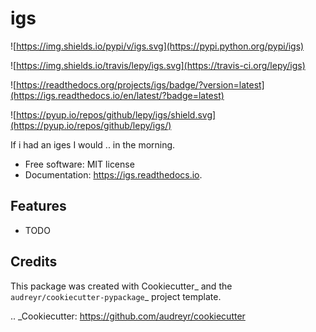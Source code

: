# igs


![https://img.shields.io/pypi/v/igs.svg](https://pypi.python.org/pypi/igs)

![https://img.shields.io/travis/lepy/igs.svg](https://travis-ci.org/lepy/igs)

![https://readthedocs.org/projects/igs/badge/?version=latest](https://igs.readthedocs.io/en/latest/?badge=latest)

![https://pyup.io/repos/github/lepy/igs/shield.svg](https://pyup.io/repos/github/lepy/igs/)


If i had an iges I would .. in the morning.


* Free software: MIT license
* Documentation: https://igs.readthedocs.io.


## Features

* TODO

## Credits

This package was created with Cookiecutter_ and the `audreyr/cookiecutter-pypackage`_ project template.

.. _Cookiecutter: https://github.com/audreyr/cookiecutter
